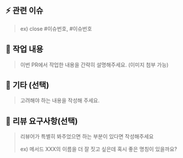 ## ⚡️ 관련 이슈

> ex) close #이슈번호, #이슈번호

## 📝 작업 내용

> 이번 PR에서 작업한 내용을 간략히 설명해주세요. (이미지 첨부 가능)

## 🎸 기타 (선택)
> 고려해야 하는 내용을 작성해 주세요.

## 💬 리뷰 요구사항(선택)

> 리뷰어가 특별히 봐주었으면 하는 부분이 있다면 작성해주세요
>
> ex) 메서드 XXX의 이름을 더 잘 짓고 싶은데 혹시 좋은 명칭이 있을까요?
